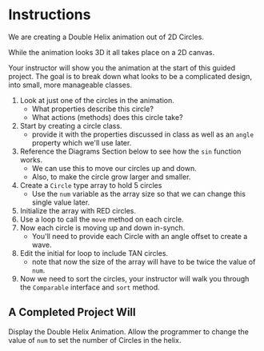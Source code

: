 # Instructions

We are creating a Double Helix animation out of 2D Circles.

While the animation looks 3D it all takes place on a 2D canvas.

Your instructor will show you the animation at the start of
this guided project. The goal is to break down what looks
to be a complicated design, into small, more manageable
classes.

1. Look at just one of the circles in the animation.
    - What properties describe this circle?
    - What actions (methods) does this circle take?
1. Start by creating a circle class.
    - provide it with the properties discussed in class
    as well as an `angle` property which we'll use later.
1. Reference the Diagrams Section below to see how the `sin`
function works.
    - We can use this to move our circles up and down.
    - Also, to make the circle grow larger and smaller.
1. Create a `Circle` type array to hold 5 circles
    - Use the `num` variable as the array size so that
    we can change this single value later.
1. Initialize the array with RED circles.
1. Use a loop to call the `move` method on each circle.
1. Now each circle is moving up and down in-synch.
    - You'll need to provide each Circle with an angle
    offset to create a wave.
1. Edit the initial for loop to include TAN circles.
    - note that now the size of the array will have to
    be twice the value of `num`.
1. Now we need to sort the circles, your instructor will
walk you through the `Comparable` interface and `sort` method.

## A Completed Project Will

Display the Double Helix Animation.
Allow the programmer to change the value of `num` to set
the number of Circles in the helix.
